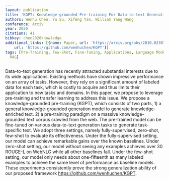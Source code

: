 ```yaml
---
layout: publication
title: 'KGPT: Knowledge-grounded Pre-training For Data-to-text Generation'
authors: Wenhu Chen, Yu Su, Xifeng Yan, William Yang Wang
conference: Arxiv
year: 2020
citations: 41
bibkey: chen2020knowledge
additional_links: [{name: Paper, url: 'https://arxiv.org/abs/2010.02307'}, {name: Code,
    url: 'https://github.com/wenhuchen/KGPT'}]
tags: [Pre-Training, Few-Shot, Fine-Tuning, Applications, Language Modeling, GPT,
  RAG]
---
```

Data-to-text generation has recently attracted substantial interests due to
its wide applications. Existing methods have shown impressive performance on an
array of tasks. However, they rely on a significant amount of labeled data for
each task, which is costly to acquire and thus limits their application to new
tasks and domains. In this paper, we propose to leverage pre-training and
transfer learning to address this issue. We propose a knowledge-grounded
pre-training (KGPT), which consists of two parts, 1) a general
knowledge-grounded generation model to generate knowledge-enriched text. 2) a
pre-training paradigm on a massive knowledge-grounded text corpus crawled from
the web. The pre-trained model can be fine-tuned on various data-to-text
generation tasks to generate task-specific text. We adopt three settings,
namely fully-supervised, zero-shot, few-shot to evaluate its effectiveness.
Under the fully-supervised setting, our model can achieve remarkable gains over
the known baselines. Under zero-shot setting, our model without seeing any
examples achieves over 30 ROUGE-L on WebNLG while all other baselines fail.
Under the few-shot setting, our model only needs about one-fifteenth as many
labeled examples to achieve the same level of performance as baseline models.
These experiments consistently prove the strong generalization ability of our
proposed framework https://github.com/wenhuchen/KGPT.